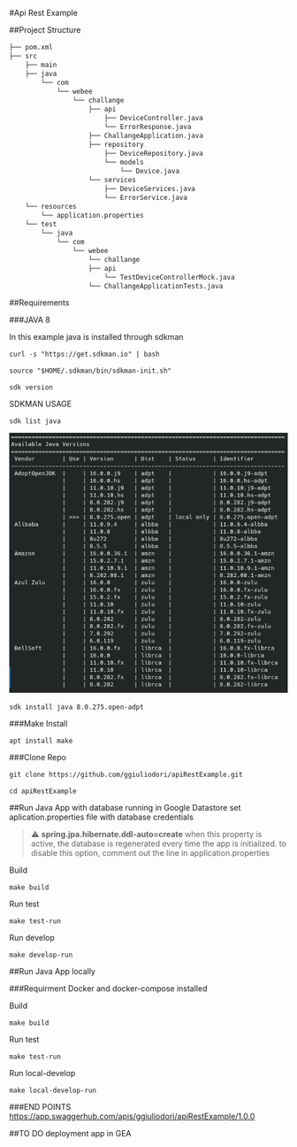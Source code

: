 #Api Rest Example

##Project Structure
```
├── pom.xml
├── src
    ├── main
    ├── java
        └── com
            └── webee
                └── challange
                    ├── api
                        ├── DeviceController.java
                        └── ErrorResponse.java
                    ├── ChallangeApplication.java
                    ├── repository
                        ├── DeviceRepository.java
                        └── models
                            └── Device.java
                    └── services
                        ├── DeviceServices.java
                        └── ErrorService.java
    └── resources
        └── application.properties
    └── test
        └── java
            └── com
                └── webee
                    └── challange
                    ├── api
                        └── TestDeviceControllerMock.java
                    └── ChallangeApplicationTests.java
```
##Requirements

###JAVA 8

In this example java is installed through sdkman
```
curl -s "https://get.sdkman.io" | bash
```
```
source "$HOME/.sdkman/bin/sdkman-init.sh"
```
```
sdk version
```

SDKMAN USAGE
```
sdk list java
```

![img.png](img.png)

```
sdk install java 8.0.275.open-adpt
```

###Make Install
```
apt install make
```

###Clone Repo
```
git clone https://github.com/ggiuliodori/apiRestExample.git
```
```
cd apiRestExample
```
##Run Java App with database running in Google Datastore
set aplication.properties file with database credentials
> :warning: **spring.jpa.hibernate.ddl-auto=create** when this property is active, the database is regenerated
every time the app is initialized. to disable this option, comment out the line in application.properties

Build
```
make build
```

Run test
```
make test-run
```

Run develop
```
make develop-run
```

##Run Java App locally

###Requirment
Docker and docker-compose installed

Build
```
make build
```

Run test
```
make test-run
```

Run local-develop
```
make local-develop-run
```

###END POINTS
https://app.swaggerhub.com/apis/ggiuliodori/apiRestExample/1.0.0

##TO DO
deployment app in GEA